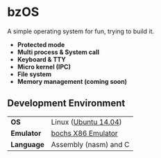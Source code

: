 bzOS
=========
A simple operating system for fun, trying to build it.
>
- __Protected mode__
- __Multi process & System call__
- __Keyboard & TTY__
- __Micro kernel (IPC)__
- __File system__
- __Memory management (coming soon)__

Development Environment
---------
<table>
<tr>
	<td><b>OS</b></td><td>Linux (<a href="http://www.ubuntu.com/download/">Ubuntu 14.04</a>)</td>
</tr>
<tr>
	<td><b>Emulator</b></td><td><a href="http://sourceforge.net/projects/bochs/">bochs X86 Emulator</a></td>
</tr>
<tr>
	<td><b>Language</b></td><td>Assembly (nasm) and C</td>
</tr>
</table>

